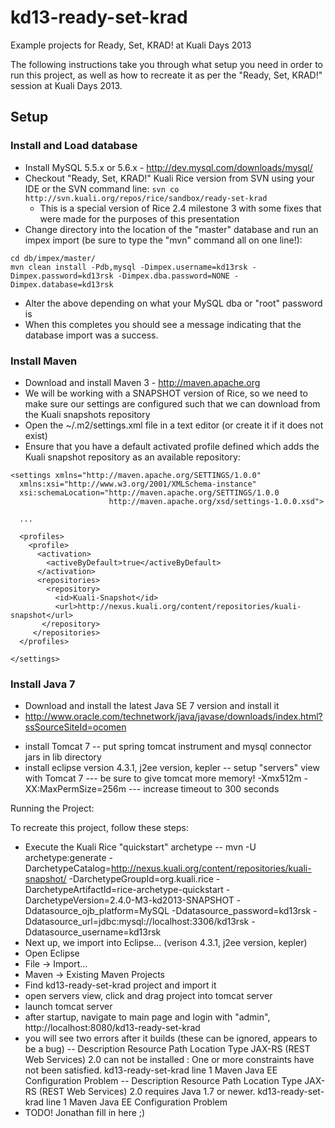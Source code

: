 kd13-ready-set-krad
===================

Example projects for Ready, Set, KRAD! at Kuali Days 2013

The following instructions take you through what setup you need in order to run this project, as well as how to recreate it as per the "Ready, Set, KRAD!" session at Kuali Days 2013.

## Setup

### Install and Load database

* Install MySQL 5.5.x or 5.6.x - <http://dev.mysql.com/downloads/mysql/>
* Checkout "Ready, Set, KRAD!" Kuali Rice version from SVN using your IDE or the SVN command line: `svn co http://svn.kuali.org/repos/rice/sandbox/ready-set-krad`
	* This is a special version of Rice 2.4 milestone 3 with some fixes that were made for the purposes of this presentation
* Change directory into the location of the "master" database and run an impex import (be sure to type the "mvn" command all on one line!):

```
cd db/impex/master/
mvn clean install -Pdb,mysql -Dimpex.username=kd13rsk -Dimpex.password=kd13rsk -Dimpex.dba.password=NONE -Dimpex.database=kd13rsk
```
* Alter the above depending on what your MySQL dba or "root" password is
* When this completes you should see a message indicating that the database import was a success.

### Install Maven

* Download and install Maven 3 - <http://maven.apache.org>
* We will be working with a SNAPSHOT version of Rice, so we need to make sure our settings are configured such that we can download from the Kuali snapshots repository
* Open the ~/.m2/settings.xml file in a text editor (or create it if it does not exist)
* Ensure that you have a default activated profile defined which adds the Kuali snapshot repository as an available repository:

```
<settings xmlns="http://maven.apache.org/SETTINGS/1.0.0"
  xmlns:xsi="http://www.w3.org/2001/XMLSchema-instance"
  xsi:schemaLocation="http://maven.apache.org/SETTINGS/1.0.0
                      http://maven.apache.org/xsd/settings-1.0.0.xsd">
                      
  ...
  
  <profiles>
    <profile>
      <activation>
        <activeByDefault>true</activeByDefault>
      </activation>
      <repositories>
        <repository>
          <id>Kuali-Snapshot</id>
          <url>http://nexus.kuali.org/content/repositories/kuali-snapshot</url>
       </repository>
     </repositories>
  </profiles>
  
</settings>
```

### Install Java 7

* Download and install the latest Java SE 7 version and install it
* <http://www.oracle.com/technetwork/java/javase/downloads/index.html?ssSourceSiteId=ocomen>

- install Tomcat 7
-- put spring tomcat instrument and mysql connector jars in lib directory
- install eclipse version 4.3.1, j2ee version, kepler
-- setup "servers" view with Tomcat 7
--- be sure to give tomcat more memory!  -Xmx512m -XX:MaxPermSize=256m
--- increase timeout to 300 seconds


Running the Project:

To recreate this project, follow these steps:

- Execute the Kuali Rice "quickstart" archetype
-- mvn -U archetype:generate -DarchetypeCatalog=http://nexus.kuali.org/content/repositories/kuali-snapshot/ -DarchetypeGroupId=org.kuali.rice -DarchetypeArtifactId=rice-archetype-quickstart -DarchetypeVersion=2.4.0-M3-kd2013-SNAPSHOT -Ddatasource_ojb_platform=MySQL -Ddatasource_password=kd13rsk -Ddatasource_url=jdbc:mysql://localhost:3306/kd13rsk -Ddatasource_username=kd13rsk
- Next up, we import into Eclipse... (verison 4.3.1, j2ee version, kepler)
- Open Eclipse
- File -> Import...
- Maven -> Existing Maven Projects
- Find kd13-ready-set-krad project and import it
- open servers view, click and drag project into tomcat server
- launch tomcat server
- after startup, navigate to main page and login with "admin", http://localhost:8080/kd13-ready-set-krad
- you will see two errors after it builds (these can be ignored, appears to be a bug)
-- Description	Resource	Path	Location	Type
JAX-RS (REST Web Services) 2.0 can not be installed : One or more constraints have not been satisfied.	kd13-ready-set-krad		line 1	Maven Java EE Configuration Problem
-- Description	Resource	Path	Location	Type
JAX-RS (REST Web Services) 2.0 requires Java 1.7 or newer.	kd13-ready-set-krad		line 1	Maven Java EE Configuration Problem
- TODO! Jonathan fill in here ;)
